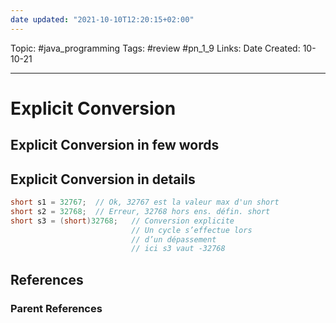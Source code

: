```yaml
---
date updated: "2021-10-10T12:20:15+02:00"
---
```


Topic: #java_programming
Tags: #review #pn_1_9
Links:
Date Created: 10-10-21

---

# Explicit Conversion

## Explicit Conversion in few words

## Explicit Conversion in details

```java
short s1 = 32767;  // Ok, 32767 est la valeur max d'un short
short s2 = 32768;  // Erreur, 32768 hors ens. défin. short
short s3 = (short)32768;   // Conversion explicite
                           // Un cycle s’effectue lors
                           // d’un dépassement
                           // ici s3 vaut -32768
```

## References

### Parent References
